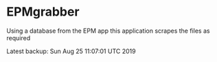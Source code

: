 # EPMgrabber
Using a database from the EPM app this application scrapes the files as required


Latest backup: Sun Aug 25 11:07:01 UTC 2019
